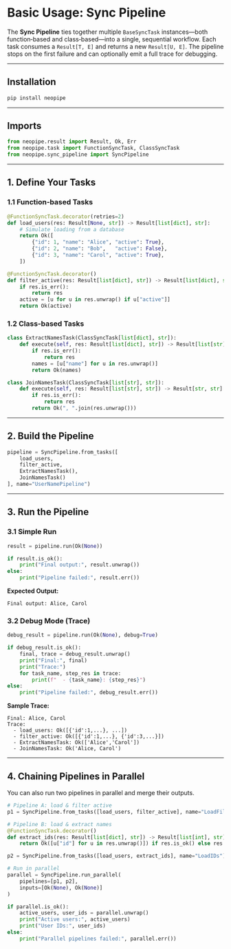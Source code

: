 # Basic Usage: Sync Pipeline

The **Sync Pipeline** ties together multiple `BaseSyncTask` instances—both function‑based and class‑based—into a single, sequential workflow. Each task consumes a `Result[T, E]` and returns a new `Result[U, E]`. The pipeline stops on the first failure and can optionally emit a full trace for debugging.

---

## Installation

```bash
pip install neopipe
```

---

## Imports

```python
from neopipe.result import Result, Ok, Err
from neopipe.task import FunctionSyncTask, ClassSyncTask
from neopipe.sync_pipeline import SyncPipeline
```

---

## 1. Define Your Tasks

### 1.1 Function‑based Tasks

```python
@FunctionSyncTask.decorator(retries=2)
def load_users(res: Result[None, str]) -> Result[list[dict], str]:
    # Simulate loading from a database
    return Ok([
        {"id": 1, "name": "Alice", "active": True},
        {"id": 2, "name": "Bob",   "active": False},
        {"id": 3, "name": "Carol", "active": True},
    ])
```

```python
@FunctionSyncTask.decorator()
def filter_active(res: Result[list[dict], str]) -> Result[list[dict], str]:
    if res.is_err():
        return res
    active = [u for u in res.unwrap() if u["active"]]
    return Ok(active)
```

### 1.2 Class‑based Tasks

```python
class ExtractNamesTask(ClassSyncTask[list[dict], str]):
    def execute(self, res: Result[list[dict], str]) -> Result[list[str], str]:
        if res.is_err():
            return res
        names = [u["name"] for u in res.unwrap()]
        return Ok(names)
```

```python
class JoinNamesTask(ClassSyncTask[list[str], str]):
    def execute(self, res: Result[list[str], str]) -> Result[str, str]:
        if res.is_err():
            return res
        return Ok(", ".join(res.unwrap()))
```

---

## 2. Build the Pipeline

```python
pipeline = SyncPipeline.from_tasks([
    load_users,
    filter_active,
    ExtractNamesTask(),
    JoinNamesTask()
], name="UserNamePipeline")
```

---

## 3. Run the Pipeline

### 3.1 Simple Run

```python
result = pipeline.run(Ok(None))

if result.is_ok():
    print("Final output:", result.unwrap())
else:
    print("Pipeline failed:", result.err())
```

**Expected Output:**

```
Final output: Alice, Carol
```

### 3.2 Debug Mode (Trace)

```python
debug_result = pipeline.run(Ok(None), debug=True)

if debug_result.is_ok():
    final, trace = debug_result.unwrap()
    print("Final:", final)
    print("Trace:")
    for task_name, step_res in trace:
        print(f"  - {task_name}: {step_res}")
else:
    print("Pipeline failed:", debug_result.err())
```

**Sample Trace:**

```
Final: Alice, Carol
Trace:
  - load_users: Ok([{'id':1,...}, ...])
  - filter_active: Ok([{'id':1,...}, {'id':3,...}])
  - ExtractNamesTask: Ok(['Alice','Carol'])
  - JoinNamesTask: Ok('Alice, Carol')
```

---

## 4. Chaining Pipelines in Parallel

You can also run two pipelines in parallel and merge their outputs.

```python
# Pipeline A: load & filter active
p1 = SyncPipeline.from_tasks([load_users, filter_active], name="LoadFilter")

# Pipeline B: load & extract names
@FunctionSyncTask.decorator()
def extract_ids(res: Result[list[dict], str]) -> Result[list[int], str]:
    return Ok([u["id"] for u in res.unwrap()]) if res.is_ok() else res

p2 = SyncPipeline.from_tasks([load_users, extract_ids], name="LoadIDs")

# Run in parallel
parallel = SyncPipeline.run_parallel(
    pipelines=[p1, p2],
    inputs=[Ok(None), Ok(None)]
)

if parallel.is_ok():
    active_users, user_ids = parallel.unwrap()
    print("Active users:", active_users)
    print("User IDs:", user_ids)
else:
    print("Parallel pipelines failed:", parallel.err())
```